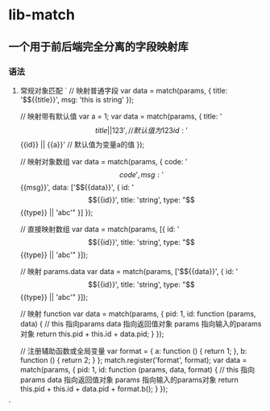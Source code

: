 # lib-match

## 一个用于前后端完全分离的字段映射库

### 语法
1. 常规对象匹配
`
    // 映射普通字段
    var data = match(params, {
        title: '$${{title}}',
        msg: 'this is string'
    });


    // 映射带有默认值
    var a = 1;
    var data = match(params, {
        title: '$${{title}} || 123', // 默认值为123
        id: '$${{id}} || {{a}}' // 默认值为变量a的值
    });

    // 映射对象数组
    var data = match(params, {
        code: '$${{code}}',
        msg: '$${{msg}}',
        data: ['$${{data}}', {
            id: '$${{id}}',
            title: 'string',
            type: "$${{type}} || 'abc'"
        }]
    });

    // 直接映射数组
    var data = match(params, [{
        id: '$${{id}}',
        title: 'string',
        type: "$${{type}} || 'abc'"
    }]);

    // 映射 params.data
    var data = match(params, ['$${{data}}', {
        id: '$${{id}}',
        title: 'string',
        type: "$${{type}} || 'abc'"
    }]);

    // 映射 function
    var data = match(params, {
        pid: 1,
        id: function (params, data) {
            // this 指向params data 指向返回值对象 params 指向输入的params对象
            return this.pid + this.id + data.pid;
        }
    });

    // 注册辅助函数或全局变量
    var format = {
        a: function () {
            return 1;
        },
        b: function () {
            return 2;
        }
    };
    match.register('format', format);
    var data = match(params, {
        pid: 1,
        id: function (params, data, format) {
            // this 指向params data 指向返回值对象 params 指向输入的params对象
            return this.pid + this.id + data.pid + format.b();
        }
    });

`

